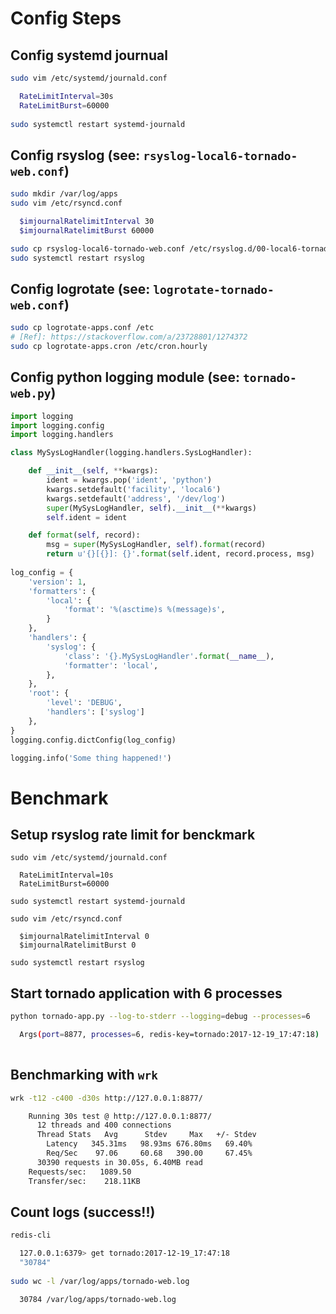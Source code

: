 # Config Steps

## Config systemd journual

``` bash
sudo vim /etc/systemd/journald.conf

  RateLimitInterval=30s
  RateLimitBurst=60000
  
sudo systemctl restart systemd-journald
```

## Config rsyslog (see: `rsyslog-local6-tornado-web.conf`)

``` bash
sudo mkdir /var/log/apps
sudo vim /etc/rsyncd.conf

  $imjournalRatelimitInterval 30
  $imjournalRatelimitBurst 60000

sudo cp rsyslog-local6-tornado-web.conf /etc/rsyslog.d/00-local6-tornado-web.conf
sudo systemctl restart rsyslog
```

## Config logrotate (see: `logrotate-tornado-web.conf`)

``` bash
sudo cp logrotate-apps.conf /etc
# [Ref]: https://stackoverflow.com/a/23728801/1274372
sudo cp logrotate-apps.cron /etc/cron.hourly
```

## Config python logging module (see: `tornado-web.py`)

``` python
import logging
import logging.config
import logging.handlers

class MySysLogHandler(logging.handlers.SysLogHandler):

    def __init__(self, **kwargs):
        ident = kwargs.pop('ident', 'python')
        kwargs.setdefault('facility', 'local6')
        kwargs.setdefault('address', '/dev/log')
        super(MySysLogHandler, self).__init__(**kwargs)
        self.ident = ident

    def format(self, record):
        msg = super(MySysLogHandler, self).format(record)
        return u'{}[{}]: {}'.format(self.ident, record.process, msg)
        
log_config = {
    'version': 1,
    'formatters': {
        'local': {
            'format': '%(asctime)s %(message)s',
        }
    },
    'handlers': {
        'syslog': {
            'class': '{}.MySysLogHandler'.format(__name__),
            'formatter': 'local',
        },
    },
    'root': {
        'level': 'DEBUG',
        'handlers': ['syslog']
    },
}
logging.config.dictConfig(log_config)

logging.info('Some thing happened!')
```

# Benchmark

## Setup rsyslog rate limit for benckmark
```
sudo vim /etc/systemd/journald.conf

  RateLimitInterval=10s
  RateLimitBurst=60000
  
sudo systemctl restart systemd-journald

sudo vim /etc/rsyncd.conf

  $imjournalRatelimitInterval 0
  $imjournalRatelimitBurst 0

sudo systemctl restart rsyslog

```

## Start tornado application with 6 processes

``` bash
python tornado-app.py --log-to-stderr --logging=debug --processes=6

  Args(port=8877, processes=6, redis-key=tornado:2017-12-19_17:47:18)
    
```

## Benchmarking with `wrk`

``` bash
wrk -t12 -c400 -d30s http://127.0.0.1:8877/

    Running 30s test @ http://127.0.0.1:8877/
      12 threads and 400 connections
      Thread Stats   Avg      Stdev     Max   +/- Stdev
        Latency   345.31ms   98.93ms 676.80ms   69.40%
        Req/Sec    97.06     60.68   390.00     67.45%
      30390 requests in 30.05s, 6.40MB read
    Requests/sec:   1089.50
    Transfer/sec:    218.11KB
```

## Count logs (success!!)

``` bash
redis-cli

  127.0.0.1:6379> get tornado:2017-12-19_17:47:18
  "30784"
  
sudo wc -l /var/log/apps/tornado-web.log

  30784 /var/log/apps/tornado-web.log
```
